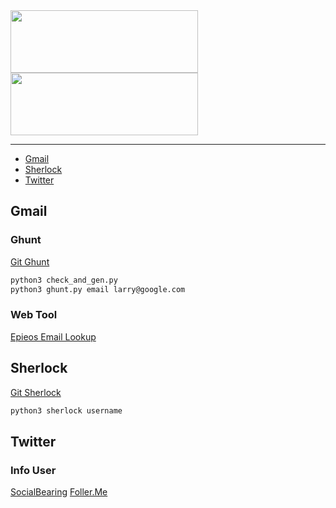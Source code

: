 <img width="300px" height="100px" src="https://user-images.githubusercontent.com/28403617/172730773-319b0623-9842-4170-a9d6-ae41905adb7e.svg#gh-light-mode-only" />
<img width="300px" height="100px" src="https://user-images.githubusercontent.com/28403617/172730770-ba85039a-30f7-4088-b6e2-fb4c7d69cdb2.svg#gh-dark-mode-only" />

---

- [Gmail](#gmail)
- [Sherlock](#sherlock)
- [Twitter](#twitter)

## Gmail
### Ghunt
[Git Ghunt](https://github.com/mxrch/GHunt)

```bash
python3 check_and_gen.py
python3 ghunt.py email larry@google.com
```

### Web Tool
[Epieos Email Lookup](https://tools.epieos.com/email.php)

## Sherlock
[Git Sherlock](https://github.com/sherlock-project/sherlock)

```bash
python3 sherlock username
```

## Twitter
### Info User
[SocialBearing](https://socialbearing.com/search/user)
[Foller.Me](https://foller.me/)
